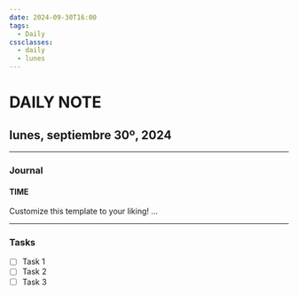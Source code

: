 ```yaml
---
date: 2024-09-30T16:00
tags:
  - Daily
cssclasses:
  - daily
  - lunes
---
```

# DAILY NOTE
## lunes, septiembre 30º, 2024
***
### Journal
#### TIME
Customize this template to your liking!
...
***
### Tasks
- [ ] Task 1
- [ ] Task 2
- [ ] Task 3